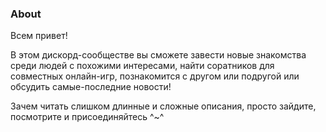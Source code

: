 ### About

Всем привет!

В этом дискорд-сообществе вы сможете завести новые знакомства среди людей с похожими интересами, найти соратников для совместных онлайн-игр, познакомится с другом или подругой или обсудить самые-последние новости!

Зачем читать слишком длинные и сложные описания, просто зайдите, посмотрите и присоединяйтесь ^~^